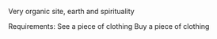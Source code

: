 Very organic site, earth and spirituality

Requirements:
See a piece of clothing
Buy a piece of clothing

